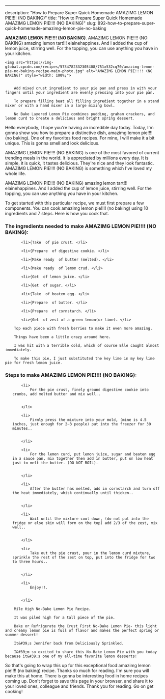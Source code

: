 ---
description: "How to Prepare Super Quick Homemade AMAZIMG LEMON PIE!!!! (NO BAKING)"
title: "How to Prepare Super Quick Homemade AMAZIMG LEMON PIE!!!! (NO BAKING)"
slug: 892-how-to-prepare-super-quick-homemade-amazimg-lemon-pie-no-baking

<p>
	<strong>AMAZIMG LEMON PIE!!!! (NO BAKING)</strong>. 
	AMAZIMG LEMON PIE!!!! (NO BAKING) amazing lemon tart!!! elainehappines. And I added the cup of lemon juice, stirring well. For the topping, you can use anything you have in your kitchen.
</p>
<p>
	
	<img src="https://img-global.cpcdn.com/recipes/5734782332305408/751x532cq70/amazimg-lemon-pie-no-baking-recipe-main-photo.jpg" alt="AMAZIMG LEMON PIE!!!! (NO BAKING)" style="width: 100%;">
	
	
		Add mixed crust ingredient to your pie pan and press in with your fingers until your ingredient are evenly pressing into your pie pan.
	
		To prepare filling beat all filling ingredient together in a stand mixer or with a hand mixer in a large mixing bowl.
	
		No Bake Layered Lemon Pie combines pudding, graham crackers, and lemon curd to create a delicious and bright spring dessert.
	
</p>
<p>
	Hello everybody, I hope you're having an incredible day today. Today, I'm gonna show you how to prepare a distinctive dish, amazimg lemon pie!!!! (no baking). One of my favorites food recipes. For mine, I will make it a bit unique. This is gonna smell and look delicious.
</p>
	
<p>
	AMAZIMG LEMON PIE!!!! (NO BAKING) is one of the most favored of current trending meals in the world. It is appreciated by millions every day. It is simple, it is quick, it tastes delicious. They're nice and they look fantastic. AMAZIMG LEMON PIE!!!! (NO BAKING) is something which I've loved my whole life.
</p>
<p>
	AMAZIMG LEMON PIE!!!! (NO BAKING) amazing lemon tart!!! elainehappines. And I added the cup of lemon juice, stirring well. For the topping, you can use anything you have in your kitchen.
</p>

<p>
To get started with this particular recipe, we must first prepare a few components. You can cook amazimg lemon pie!!!! (no baking) using 10 ingredients and 7 steps. Here is how you cook that.
</p>

<h3>The ingredients needed to make AMAZIMG LEMON PIE!!!! (NO BAKING):</h3>

<ol>
	
		<li>{Take  of pie crust. </li>
	
		<li>{Prepare  of digestive cookie. </li>
	
		<li>{Make ready  of butter (melted). </li>
	
		<li>{Make ready  of lemon crud. </li>
	
		<li>{Get  of lemon juice. </li>
	
		<li>{Get  of sugar. </li>
	
		<li>{Take  of beaten egg. </li>
	
		<li>{Prepare  of butter. </li>
	
		<li>{Prepare  of cornstarch. </li>
	
		<li>{Get  of zest of a green lemon(or lime). </li>
	
</ol>
<p>
	
		Top each piece with fresh berries to make it even more amazing.
	
		Things have been a little crazy around here.
	
		I was hit with a terrible cold, which of course Elle caught almost immediately.
	
		To make this pie, I just substituted the key lime in my key lime pie for fresh lemon juice.
	
</p>

<h3>Steps to make AMAZIMG LEMON PIE!!!! (NO BAKING):</h3>

<ol>
	
		<li>
			For the pie crust, finely ground digestive cookie into crumbs, add melted butter and mix well..
			
			
		</li>
	
		<li>
			Firmly press the mixture into your mold, (mine is 4.5 inches, just enough for 2~3 people) put into the freezer for 30 minutes..
			
			
		</li>
	
		<li>
			For the lemon curd, put lemon juice, sugar and beaten egg in a sauce pan, mix together then add in butter, put on low heat just to melt the butter. (DO NOT BOIL).
			
			
		</li>
	
		<li>
			After the butter has melted, add in cornstarch and turn off the heat immediately, whisk continually until thicken..
			
			
		</li>
	
		<li>
			Wait until the mixture cool down, (do not put into the fridge or else skin will form on the top) add 2/3 of the zest, mix well..
			
			
		</li>
	
		<li>
			Take out the pie crust, pour in the lemon curd mixture, sprinkle the rest of the zest on top, put into the fridge for two to three hours..
			
			
		</li>
	
		<li>
			Enjoy!!.
			
			
		</li>
	
</ol>

<p>
	
		Mile High No-Bake Lemon Pie Recipe.
	
		It was piled high for a tall piece of the pie.
	
		Bake or Refrigerate the Crust First No-Bake Lemon Pie- this light and creamy lemon pie is full of flavor and makes the perfect spring or summer dessert!
	
		It&#39;s Jennifer back from Deliciously Sprinkled.
	
		I&#39;m so excited to share this No-Bake Lemon Pie with you today because it&#39;s one of my all-time favorite lemon desserts!
	
</p>

<p>
	So that's going to wrap this up for this exceptional food amazimg lemon pie!!!! (no baking) recipe. Thanks so much for reading. I'm sure you will make this at home. There is gonna be interesting food in home recipes coming up. Don't forget to save this page in your browser, and share it to your loved ones, colleague and friends. Thank you for reading. Go on get cooking!
</p>
